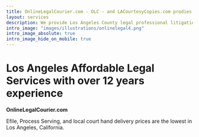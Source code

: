 ```yaml
---
title: OnlineLegalCourier.com - OLC - and LACourtesyCopies.com prodies Los Angeles, California Legal Delivery
layout: services
description: We provide Los Angeles County legal professional litigation efile and physical delivery services.
intro_image: "images/illustrations/onlinelegal4.png"
intro_image_absolute: true
intro_image_hide_on_mobile: true
---
```


# Los Angeles Affordable Legal Services with over 12 years experience

**OnlineLegalCourier.com**

Efile, Process Serving, and local court hand delivery prices are the lowest in Los Angeles, California.